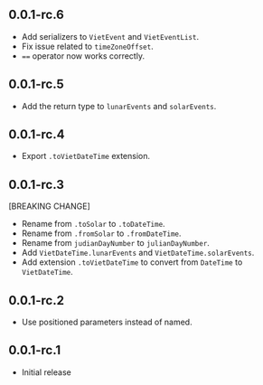 ## 0.0.1-rc.6

* Add serializers to `VietEvent` and `VietEventList`.
* Fix issue related to `timeZoneOffset`.
* `==` operator now works correctly.

## 0.0.1-rc.5

* Add the return type to `lunarEvents` and `solarEvents`.

## 0.0.1-rc.4

* Export `.toVietDateTime` extension.

## 0.0.1-rc.3

[BREAKING CHANGE]

* Rename from `.toSolar` to `.toDateTime`.
* Rename from `.fromSolar` to `.fromDateTime`.
* Rename from `judianDayNumber` to `julianDayNumber`.
* Add `VietDateTime.lunarEvents` and `VietDateTime.solarEvents`.
* Add extension `.toVietDateTime` to convert from `DateTime` to `VietDateTime`.

## 0.0.1-rc.2

* Use positioned parameters instead of named.

## 0.0.1-rc.1

* Initial release
